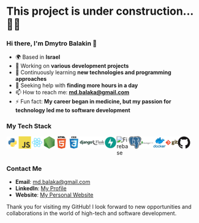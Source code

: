 <h1>This project is under construction... 👨‍🎨</h1>

### Hi there, I'm Dmytro Balakin 👋

- 🌍 Based in **Israel**
- 🔭 Working on **various development projects**
- 🌱 Continuously learning **new technologies and programming approaches**
- 🤔 Seeking help with **finding more hours in a day**
- 📫 How to reach me: **md.balaka@gmail.com**
- ⚡ Fun fact: **My career began in medicine, but my passion for technology led me to software development**

### My Tech Stack

<img align="left" alt="Python" width="32px" src="https://raw.githubusercontent.com/github/explore/master/topics/python/python.png" />
<img align="left" alt="JavaScript" width="32px" src="https://raw.githubusercontent.com/github/explore/master/topics/javascript/javascript.png" />
<img align="left" alt="React" width="32px" src="https://raw.githubusercontent.com/github/explore/master/topics/react/react.png" />
<img align="left" alt="Node.js" width="32px" src="https://raw.githubusercontent.com/github/explore/master/topics/nodejs/nodejs.png" />
<img align="left" alt="HTML5" width="32px" src="https://raw.githubusercontent.com/github/explore/master/topics/html/html.png" />
<img align="left" alt="CSS3" width="32px" src="https://raw.githubusercontent.com/github/explore/master/topics/css/css.png" />
<img align="left" alt="Django" width="32px" src="https://raw.githubusercontent.com/github/explore/master/topics/django/django.png" />
<img align="left" alt="Flask" width="32px" src="https://raw.githubusercontent.com/github/explore/master/topics/flask/flask.png" />
<img align="left" alt="FastAPI" width="32px" src="https://raw.githubusercontent.com/github/explore/master/topics/fastapi/fastapi.png" />
<img align="left" alt="Firebase" width="32px" src="https://www.vectorlogo.zone/logos/firebase/firebase-icon.svg" />
<img align="left" alt="PostgreSQL" width="32px" src="https://raw.githubusercontent.com/github/explore/master/topics/postgresql/postgresql.png" />
<img align="left" alt="MongoDB" width="32px" src="https://raw.githubusercontent.com/github/explore/master/topics/mongodb/mongodb.png" />
<img align="left" alt="Docker" width="32px" src="https://raw.githubusercontent.com/github/explore/master/topics/docker/docker.png" />
<img align="left" alt="Git" width="32px" src="https://raw.githubusercontent.com/github/explore/master/topics/git/git.png" />
<img align="left" alt="GitHub" width="32px" src="https://raw.githubusercontent.com/github/explore/master/topics/github/github.png" />

<br clear="left"/>

### Contact Me

- **Email**: [md.balaka@gmail.com](mailto:md.balaka@gmail.com)
- **LinkedIn**: [My Profile](https://il.linkedin.com/in/dmytro-balakin)
- **Website**: [My Personal Website](https://dmytro-balakin.onrender.com/)

Thank you for visiting my GitHub! I look forward to new opportunities and collaborations in the world of high-tech and software development.
